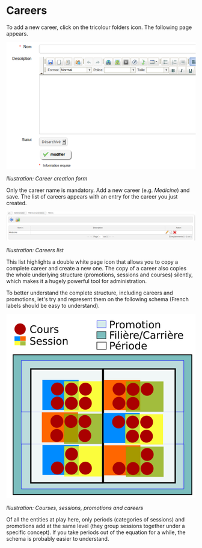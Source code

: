 # Careers

To add a new career, click on the tricolour folders icon. The following page appears.

![](../../../.gitbook/assets/graficos87%20%285%29.png)

_Illustration: Career creation form_

Only the career name is mandatory. Add a new career \(e.g. _Medicine_\) and save. The list of careers appears with an entry for the career you just created.

![](../../../.gitbook/assets/graficos89%20%286%29.png)

_Illustration: Careers list_

This list highlights a double white page icon that allows you to copy a complete career and create a new one. The copy of a career also copies the whole underlying structure \(promotions, sessions and courses\) silently, which makes it a hugely powerful tool for administration.

To better understand the complete structure, including careers and promotions, let's try and represent them on the following schema \(French labels should be easy to understand\).

![](../../../.gitbook/assets/graficos90%20%286%29.png)

_Illustration: Courses, sessions, promotions and careers_

Of all the entities at play here, only periods \(categories of sessions\) and promotions add at the same level \(they group sessions together under a specific concept\). If you take periods out of the equation for a while, the schema is probably easier to understand.

